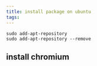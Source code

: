 ```yaml
---
title: install package on ubuntu
tags:
---
```



```
sudo add-apt-repository 
sudo add-apt-repository --remove 
```


## install chromium